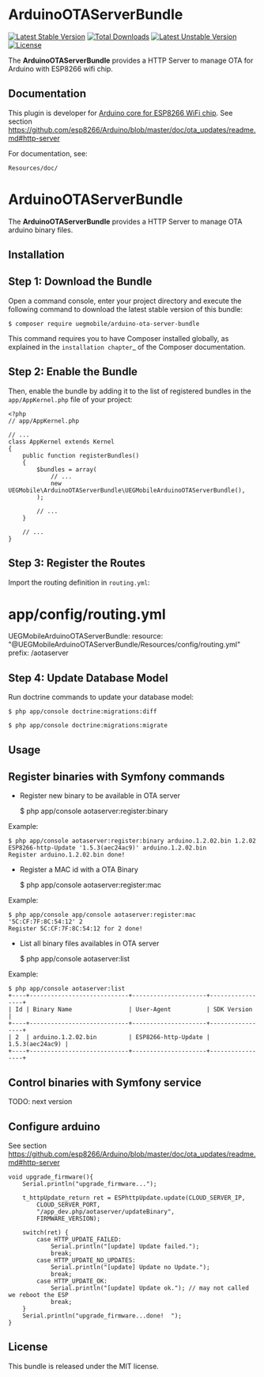 ArduinoOTAServerBundle
==================

[![Latest Stable Version](https://poser.pugx.org/uegmobile/arduino-ota-server-bundle/v/stable)](https://packagist.org/packages/uegmobile/arduino-ota-server-bundle)
[![Total Downloads](https://poser.pugx.org/uegmobile/arduino-ota-server-bundle/downloads)](https://packagist.org/packages/uegmobile/arduino-ota-server-bundle)
[![Latest Unstable Version](https://poser.pugx.org/uegmobile/arduino-ota-server-bundle/v/unstable)](https://packagist.org/packages/uegmobile/arduino-ota-server-bundle)
[![License](https://poser.pugx.org/uegmobile/arduino-ota-server-bundle/license)](https://packagist.org/packages/uegmobile/arduino-ota-server-bundle)

The **ArduinoOTAServerBundle** provides a HTTP Server to manage OTA 
for Arduino with ESP8266 wifi chip.

Documentation
-------------

This plugin is developer for [Arduino core for ESP8266 WiFi chip](https://github.com/esp8266/Arduino/). See section https://github.com/esp8266/Arduino/blob/master/doc/ota_updates/readme.md#http-server

For documentation, see:

    Resources/doc/

ArduinoOTAServerBundle
==================

The **ArduinoOTAServerBundle** provides a HTTP Server to manage OTA 
arduino binary files.

Installation
------------

Step 1: Download the Bundle
---------------------------

Open a command console, enter your project directory and execute the
following command to download the latest stable version of this bundle:

    $ composer require uegmobile/arduino-ota-server-bundle

This command requires you to have Composer installed globally, as explained
in the `installation chapter`_ of the Composer documentation.

Step 2: Enable the Bundle
-------------------------

Then, enable the bundle by adding it to the list of registered bundles
in the ``app/AppKernel.php`` file of your project:

    <?php
    // app/AppKernel.php

    // ...
    class AppKernel extends Kernel
    {
        public function registerBundles()
        {
            $bundles = array(
                // ...
                new UEGMobile\ArduinoOTAServerBundle\UEGMobileArduinoOTAServerBundle(),
            );

            // ...
        }

        // ...
    }

Step 3: Register the Routes
---------------------------

Import the routing definition in ``routing.yml``:

  # app/config/routing.yml
  UEGMobileArduinoOTAServerBundle:
      resource: "@UEGMobileArduinoOTAServerBundle/Resources/config/routing.yml"
      prefix:   /aotaserver

Step 4: Update Database Model
---------------------------

Run doctrine commands to update your database model:

    $ php app/console doctrine:migrations:diff

    $ php app/console doctrine:migrations:migrate

Usage
-----

Register binaries with Symfony commands
---------------------------------------

* Register new binary to be available in OTA server

    $ php app/console aotaserver:register:binary <binaryName> <binaryVersion> <userAgent> <sdkVersion> <binaryPath>

Example:

    $ php app/console aotaserver:register:binary arduino.1.2.02.bin 1.2.02 ESP8266-http-Update '1.5.3(aec24ac9)' arduino.1.2.02.bin
    Register arduino.1.2.02.bin done!

* Register a MAC id with a OTA Binary

    $ php app/console aotaserver:register:mac <mac> <binaryId>

Example:

    $ php app/console app/console aotaserver:register:mac '5C:CF:7F:8C:54:12' 2
    Register 5C:CF:7F:8C:54:12 for 2 done!

* List all binary files availables in OTA server

    $ php app/console aotaserver:list

Example:

    $ php app/console aotaserver:list
    +----+----------------------------+---------------------+-----------------+
    | Id | Binary Name                | User-Agent          | SDK Version     |
    +----+----------------------------+---------------------+-----------------+
    | 2  | arduino.1.2.02.bin         | ESP8266-http-Update | 1.5.3(aec24ac9) |
    +----+----------------------------+---------------------+-----------------+

Control binaries with Symfony service
---------------------------------------

TODO: next version

Configure arduino
------------------------

See section https://github.com/esp8266/Arduino/blob/master/doc/ota_updates/readme.md#http-server

    void upgrade_firmware(){
        Serial.println("upgrade_firmware...");

        t_httpUpdate_return ret = ESPhttpUpdate.update(CLOUD_SERVER_IP, 
            CLOUD_SERVER_PORT, 
            "/app_dev.php/aotaserver/updateBinary",
            FIRMWARE_VERSION);
            
        switch(ret) {
            case HTTP_UPDATE_FAILED:
                Serial.println("[update] Update failed.");
                break;
            case HTTP_UPDATE_NO_UPDATES:
                Serial.println("[update] Update no Update.");
                break;
            case HTTP_UPDATE_OK:
                Serial.println("[update] Update ok."); // may not called we reboot the ESP
                break;
        }
        Serial.println("upgrade_firmware...done!  ");
    }

License
-------

This bundle is released under the MIT license.